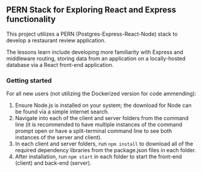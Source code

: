 ## PERN Stack for Exploring React and Express functionality
This project utilizes a PERN (Postgres-Express-React-Node) stack to develop a restaurant review application.

The lessons learn include developing more familiarity with Express and middleware routing, storing data from
an application on a locally-hosted database via a React front-end application.

### Getting started
For all new users (not utilizing the Dockerized version for code ammending):
1. Ensure Node.js is installed on your system; the download for Node can be found via a simple internet search.
2. Navigate into each of the client and server folders from the command line (it is recommended to have multiple 
instances of the command prompt open or have a split-terminal command line to see both instances of the server
and client).
3. In each client and server folders, run `npm install` to download all of the required dependency libraries from
the package.json files in each folder.
4. After installation, run `npm start` in each folder to start the front-end (client) and back-end (server). 
